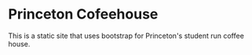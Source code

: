 # Princeton Cofeehouse

This is a static site that uses bootstrap for Princeton's student run coffee house.
